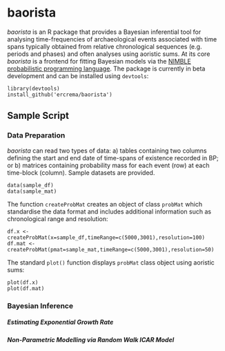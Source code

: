 # baorista
_baorista_ is an R package that provides a Bayesian inferential tool for analysing time-frequencies of archaeological events associated with time spans typically obtained from relative chronological sequences (e.g. periods and phases) and often analyses using aoristic sums. At its core _baorista_ is a frontend for fitting Bayesian models via the [NIMBLE probabilistic programming language](https://r-nimble.org/). The package is currently in beta development and can be installed using `devtools`:

```
library(devtools)
install_github('ercrema/baorista')
```

## Sample Script
### Data Preparation
_baorista_ can read two types of data: a) tables containing two columns defining the start and end date of time-spans of existence recorded in BP; or b) matrices containing probability mass for each event (row) at each time-block (column). Sample datasets are provided.

```
data(sample_df)
data(sample_mat)
```

The function `createProbMat` creates an object of class `probMat` which standardise the data format and includes additional information such as chronological range and resolution:

```
df.x <- createProbMat(x=sample_df,timeRange=c(5000,3001),resolution=100)
df.mat <- createProbMat(pmat=sample_mat,timeRange=c(5000,3001),resolution=50)
```

The standard `plot()` function displays `probMat` class object using aoristic sums:

```
plot(df.x)
plot(df.mat)
```
### Bayesian Inference

##### Estimating Exponential Growth Rate

##### Non-Parametric Modelling via Random Walk ICAR Model
